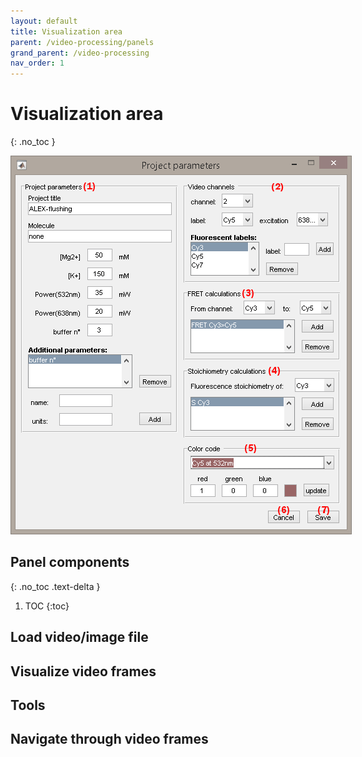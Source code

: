 ```yaml
---
layout: default
title: Visualization area
parent: /video-processing/panels
grand_parent: /video-processing
nav_order: 1
---
```


# Visualization area
{: .no_toc }

<a href="../../assets/images/gui/VP-panel-expset-opt.png"><img src="../../assets/images/gui/VP-panel-expset-opt.png" style="max-width: 546px;"/></a>

## Panel components
{: .no_toc .text-delta }

1. TOC
{:toc}

## Load video/image file

## Visualize video frames

## Tools

## Navigate through video frames
